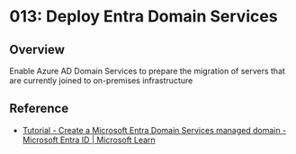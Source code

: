 # 013: Deploy Entra Domain Services

## Overview

Enable Azure AD Domain Services to prepare the migration of servers that are currently joined to on-premises infrastructure

## Reference

* [Tutorial - Create a Microsoft Entra Domain Services managed domain - Microsoft Entra ID | Microsoft Learn](https://learn.microsoft.com/en-us/entra/identity/domain-services/tutorial-create-instance)

